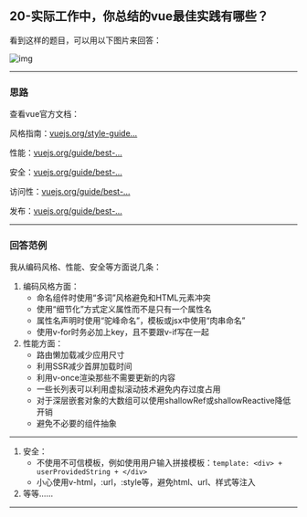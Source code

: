 ## 20-实际工作中，你总结的vue最佳实践有哪些？

看到这样的题目，可以用以下图片来回答：

![img](https://qn.huat.xyz/mac/20220828184838.awebp)

------

### 思路

查看vue官方文档：

风格指南：[vuejs.org/style-guide…](https://link.juejin.cn/?target=https%3A%2F%2Fvuejs.org%2Fstyle-guide%2F)

性能：[vuejs.org/guide/best-…](https://link.juejin.cn/?target=https%3A%2F%2Fvuejs.org%2Fguide%2Fbest-practices%2Fperformance.html%23overview)

安全：[vuejs.org/guide/best-…](https://link.juejin.cn/?target=https%3A%2F%2Fvuejs.org%2Fguide%2Fbest-practices%2Fsecurity.html)

访问性：[vuejs.org/guide/best-…](https://link.juejin.cn/?target=https%3A%2F%2Fvuejs.org%2Fguide%2Fbest-practices%2Faccessibility.html)

发布：[vuejs.org/guide/best-…](https://link.juejin.cn/?target=https%3A%2F%2Fvuejs.org%2Fguide%2Fbest-practices%2Fproduction-deployment.html)

------

### 回答范例

我从编码风格、性能、安全等方面说几条：

1. 编码风格方面：
   - 命名组件时使用“多词”风格避免和HTML元素冲突
   - 使用“细节化”方式定义属性而不是只有一个属性名
   - 属性名声明时使用“驼峰命名”，模板或jsx中使用“肉串命名”
   - 使用v-for时务必加上key，且不要跟v-if写在一起
2. 性能方面：
   - 路由懒加载减少应用尺寸
   - 利用SSR减少首屏加载时间
   - 利用v-once渲染那些不需要更新的内容
   - 一些长列表可以利用虚拟滚动技术避免内存过度占用
   - 对于深层嵌套对象的大数组可以使用shallowRef或shallowReactive降低开销
   - 避免不必要的组件抽象

------

1. 安全：
   - 不使用不可信模板，例如使用用户输入拼接模板：`template: <div> + userProvidedString + </div>`
   - 小心使用v-html，:url，:style等，避免html、url、样式等注入
2. 等等......

------

## 